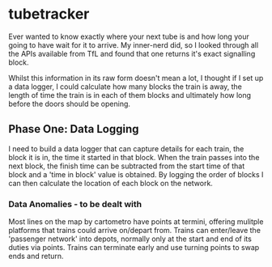 # tubetracker
Ever wanted to know exactly where your next tube is and how long your going to have wait for it to arrive. My inner-nerd did, so I looked through all the APIs available from TfL and found that one returns it's exact signalling block. 

Whilst this information in its raw form doesn't mean a lot, I thought if I set up a data logger, I could calculate how many blocks the train is away, the length of time the train is in each of them blocks and ultimately how long before the doors should be opening. 

## Phase One: Data Logging

I need to build a data logger that can capture details for each train, the block it is in, the time it started in that block. When the train passes into the next block, the finish time can be subtracted from the start time of that block and a 'time in block' value is obtained. By logging the order of blocks I can then calculate the location of each block on the network.

### Data Anomalies - to be dealt with
Most lines on the map by cartometro have points at termini, offering mulitple platforms that trains could arrive on/depart from.
Trains can enter/leave the 'passenger network' into depots, normally only at the start and end of its duties via points.
Trains can terminate early and use turning points to swap ends and return.

